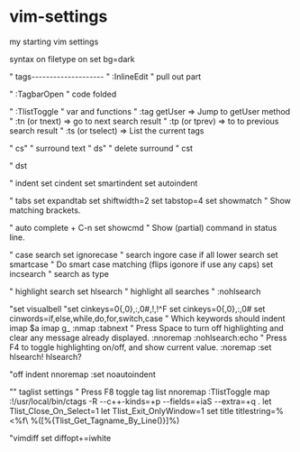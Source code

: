 vim-settings
============

my starting vim settings


>>>>>


syntax on
filetype on
set bg=dark

" tags--------------------
" :InlineEdit " pull out part

" :TagbarOpen " code folded

" :TlistToggle " var and functions
" :tag getUser => Jump to getUser method
" :tn (or tnext) => go to next search result
" :tp (or tprev) => to to previous search result
" :ts (or tselect) => List the current tags

" cs" " surround text
" ds" " delete surround
" cst<div>
" dst

" indent
set cindent
set smartindent
set autoindent

" tabs
set expandtab
set shiftwidth=2
set tabstop=4
set showmatch " Show matching brackets.

" auto complete + C-n
set showcmd " Show (partial) command in status line.

" case search
set ignorecase " search ingore case if all lower search
set smartcase " Do smart case matching (flips igonore if use any caps)
set incsearch " search as type

" highlight search
set hlsearch " highlight all searches " :nohlsearch

"set visualbell
"set cinkeys=0{,0},:,0#,!,!^F
set cinkeys=0{,0},:,0#
set cinwords=if,else,while,do,for,switch,case   " Which keywords should indent
imap <C-e> <esc>$a
imap <C-l> <esc>g_
:nmap <C-n> :tabnext<cr>
" Press Space to turn off highlighting and clear any message already displayed.
:nnoremap <silent> <Space> :nohlsearch<Bar>:echo<CR>
" Press F4 to toggle highlighting on/off, and show current value.
:noremap <F4> :set hlsearch! hlsearch?<CR>

"off indent
nnoremap <silent> <F10> :set noautoindent<CR>

"" taglist settings
" Press F8 toggle tag list
nnoremap <silent> <F8> :TlistToggle<CR>
map <F9> :!/usr/local/bin/ctags -R --c++-kinds=+p --fields=+iaS --extra=+q .<CR>
let Tlist_Close_On_Select=1
let Tlist_Exit_OnlyWindow=1
set title titlestring=%<%f\ %([%{Tlist_Get_Tagname_By_Line()}]%)

"vimdiff
set diffopt+=iwhite
